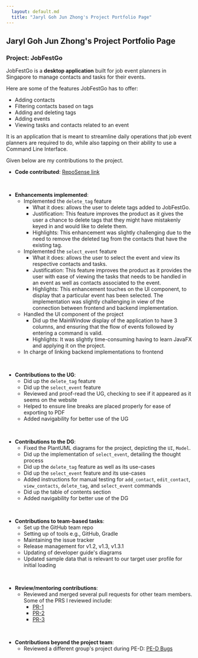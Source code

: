 ```yaml
---
  layout: default.md
  title: "Jaryl Goh Jun Zhong's Project Portfolio Page"
---
```


## Jaryl Goh Jun Zhong's Project Portfolio Page

### Project: JobFestGo

JobFestGo is a **desktop application** built for job event planners in Singapore to manage contacts and tasks for their events.

Here are some of the features JobFestGo has to offer:
- Adding contacts
- Filtering contacts based on tags
- Adding and deleting tags
- Adding events
- Viewing tasks and contacts related to an event

It is an application that is meant to streamline daily operations that job event planners are required to do, while also tapping on their ability to use a Command Line Interface.

Given below are my contributions to the project.

* **Code contributed**: [RepoSense link](https://nus-cs2103-ay2324s1.github.io/tp-dashboard/?search=rionshocker&breakdown=true)

<br>

* **Enhancements implemented**:
  - Implemented the `delete_tag` feature
    - What it does: allows the user to delete tags added to JobFestGo.
    - Justification: This feature improves the product as it gives the user a chance to delete tags that they might have mistakenly keyed in and would like to delete them.
    - Highlights: This enhancement was slightly challenging due to the need to remove the deleted tag from the contacts that have the existing tag.
  - Implemented the `select_event` feature
    - What it does: allows the user to select the event and view its respective contacts and tasks.
    - Justification: This feature improves the product as it provides the user with ease of viewing the tasks that needs to be handled in an event as well as contacts associated to the event.
    - Highlights: This enhancement touches on the UI component, to display that a particular event has been selected. The implementation was slightly challenging in view of the connection between frontend and backend implementation.
  - Handled the UI component of the project
    - Did up the MainWindow display of the application to have 3 columns, and ensuring that the flow of events followed by entering a command is valid.
    - Highlights: It was slightly time-consuming having to learn JavaFX and applying it on the project.
  - In charge of linking backend implementations to frontend

<br>

* **Contributions to the UG**:
  - Did up the `delete_tag` feature
  - Did up the `select_event` feature
  - Reviewed and proof-read the UG, checking to see if it appeared as it seems on the website
  - Helped to ensure line breaks are placed properly for ease of exporting to PDF
  - Added navigability for better use of the UG

<br>

* **Contributions to the DG**:
  - Fixed the PlantUML diagrams for the project, depicting the `UI`, `Model`.
  - Did up the implementation of `select_event`, detailing the thought process
  - Did up the `delete_tag` feature as well as its use-cases
  - Did up the `select_event` feature and its use-cases
  - Added instructions for manual testing for `add_contact`, `edit_contact`, `view_contacts`, `delete_tag`, and `select_event` commands
  - Did up the table of contents section
  - Added navigability for better use of the DG

<br>

* **Contributions to team-based tasks**:
  - Set up the GitHub team repo
  - Setting up of tools e.g., GitHub, Gradle
  - Maintaining the issue tracker
  - Release management for v1.2, v1.3, v1.3.1
  - Updating of developer guide's diagrams
  - Updated sample data that is relevant to our target user profile for initial loading

<br>

* **Review/mentoring contributions**:
  - Reviewed and merged several pull requests for other team members. Some of the PRS I reviewed include:
    - [PR-1](https://github.com/AY2324S1-CS2103T-T09-1/tp/pull/256)
    - [PR-2](https://github.com/AY2324S1-CS2103T-T09-1/tp/pull/255)
    - [PR-3](https://github.com/AY2324S1-CS2103T-T09-1/tp/pull/231)

<br>

* **Contributions beyond the project team**:
  - Reviewed a different group's project during PE-D: [PE-D Bugs](https://github.com/rionshocker/ped/issues)

